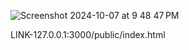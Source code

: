 ![Screenshot 2024-10-07 at 9 48 47 PM](https://github.com/user-attachments/assets/10552b80-2693-4caf-9ff6-73ae710e180c)

LINK-127.0.0.1:3000/public/index.html

